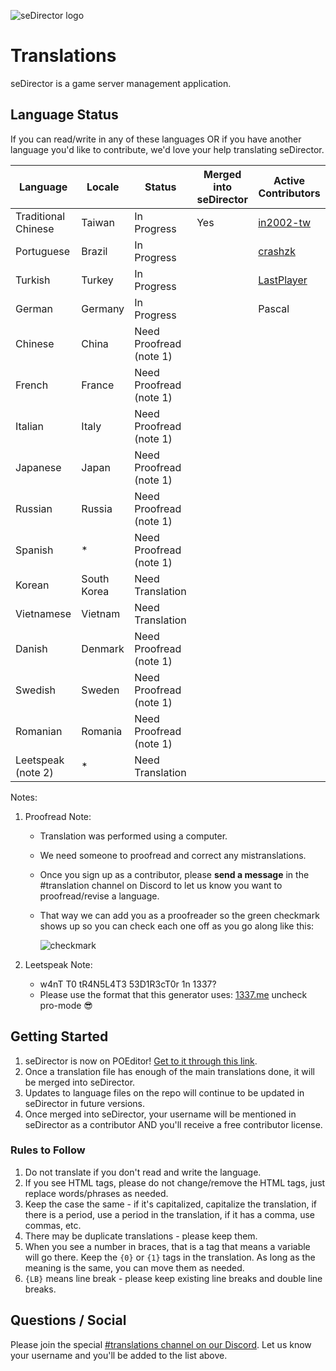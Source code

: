 ![seDirector logo](https://sedirector.net/assets/images/logo.jpg)

# Translations

seDirector is a game server management application.

## Language Status

If you can read/write in any of these languages OR if you have another language you'd like to contribute, we'd love your help translating seDirector.

|Language|Locale|Status|Merged into seDirector|Active Contributors|
|--|--|--|--|--|
|Traditional Chinese|Taiwan|In Progress|Yes|[in2002-tw](https://github.com/in2002-tw)|
|Portuguese|Brazil|In Progress||[crashzk](https://github.com/crashzk)|
|Turkish|Turkey|In Progress||[LastPlayer](https://github.com/LastPlayerTR)|
|German|Germany|In Progress||Pascal|
|Chinese|China|Need Proofread (note 1)|||
|French|France|Need Proofread (note 1)|||
|Italian|Italy|Need Proofread (note 1)|||
|Japanese|Japan|Need Proofread (note 1)|||
|Russian|Russia|Need Proofread (note 1)|||
|Spanish|*|Need Proofread (note 1)|||
|Korean|South Korea|Need Translation|||
|Vietnamese|Vietnam|Need Translation|||
|Danish|Denmark|Need Proofread (note 1)|||
|Swedish|Sweden|Need Proofread (note 1)|||
|Romanian|Romania|Need Proofread (note 1)|||
|Leetspeak (note 2)|*|Need Translation|||

Notes:
1. Proofread Note:
    - Translation was performed using a computer.
    - We need someone to proofread and correct any mistranslations.
    - Once you sign up as a contributor, please **send a message** in the #translation channel on Discord to let us know you want to proofread/revise a language.
    - That way we can add you as a proofreader so the green checkmark shows up so you can check each one off as you go along like this:

        ![checkmark](https://i.imgur.com/NO6kLAS.png)

2. Leetspeak Note:
   - w4nT T0 tR4N5L4T3 53D1R3cT0r 1n 1337?
   - Please use the format that this generator uses: [1337.me](https://1337.me) uncheck pro-mode 😎

## Getting Started

1.  seDirector is now on POEditor! [Get to it through this link](https://sedirector.net/translations/poeditor).
2.  Once a translation file has enough of the main translations done, it will be merged into seDirector.
3.  Updates to language files on the repo will continue to be updated in seDirector in future versions.
4.  Once merged into seDirector, your username will be mentioned in seDirector as a contributor AND you'll receive a free contributor license.

### Rules to Follow

1.  Do not translate if you don't read and write the language.
2.  If you see HTML tags, please do not change/remove the HTML tags, just replace words/phrases as needed.
3.  Keep the case the same - if it's capitalized, capitalize the translation, if there is a period, use a period in the translation, if it has a comma, use commas, etc.
4.  There may be duplicate translations - please keep them.
5.  When you see a number in braces, that is a tag that means a variable will go there. Keep the `{0}` or `{1}` tags in the translation. As long as the meaning is the same, you can move them as needed.
6.  `{LB}` means line break - please keep existing line breaks and double line breaks.

## Questions / Social

Please join the special [#translations channel on our Discord](https://sedirector.net/discord/translations). Let us know your username and you'll be added to the list above.
